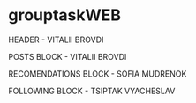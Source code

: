 # grouptaskWEB
HEADER - VITALII BROVDI

POSTS BLOCK - VITALII BROVDI

RECOMENDATIONS BLOCK - SOFIA MUDRENOK

FOLLOWING BLOCK - TSIPTAK VYACHESLAV
